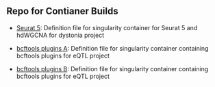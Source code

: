 ## Repo for Contianer Builds

+ [Seurat 5](singularity/seurat5.def): Definition file for singularity container for Seurat 5 and hdWGCNA for dystonia project
  
+ [bcftools plugins A](singularity/bcftools-1.16.0-plugins.def): Definition file for singularity container containing bcftools plugins for eQTL project

+ [bcftools plugins B](singularity/bcftools-1.20.0-plugins.def): Definition file for singularity container containing bcftools plugins for eQTL project
